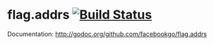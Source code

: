 flag.addrs [![Build Status](https://secure.travis-ci.org/facebookgo/flag.addrs.png)](http://travis-ci.org/facebookgo/flag.addrs)
==========

Documentation: http://godoc.org/github.com/facebookgo/flag.addrs
